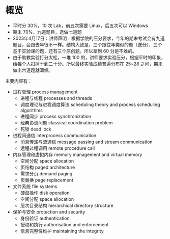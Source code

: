 # 概览

*   平时分 30%，10 次 Lab，前五次需要 Linux，后五次可以 Windows
*   期末 70%，九道题目，选做七道题
*   2023年4月17日：讲师声明：根据学院的压分要求，今年的期末考试会有九道题目，会跟去年很不一样。结构大致是，三个跟往年类似的题（送分），三个基于实验课的题，还有三个原创题。所以拿到 60 分是不难的。
*   由于助教实验打分太松，一堆 100 的，讲师要求实验压分，根据平时的印象，给每个人扣掉十到二十分。所以最终实验成绩普遍分布在 25~28 之间，期末做出六道题就满绩。

主要内容有：

*   进程管理 process management
    *   进程与线程 processes and threads
    *   调度理论与进程调度算法 scheduling theory and process scheduling algorithms
    *   进程同步 process synchronization
    *   经典协调问题 classical coordination problem
    *   死锁 dead lock
*   进程间通信 interprocess communication
    *   消息传递与流通信 message passing and stream communication
    *   远程过程调用 remote procedure call
*   内存管理和虚拟内存 memory management and virtual memory
    *   空间分配 space allocation
    *   页结构 paged architecture
    *   需求分页 demand paging
    *   页替换 page replacement
*   文件系统 file systems
    *   硬盘操作 disk operation
    *   空间分配 space allocation
    *   层次目录结构 hierarchical directory structure
*   保护与安全 protection and security
    *   身份验证 authentication
    *   授权和执行 authorisation and enforcement
    *   信息完整性维护 maintaining the integrity
